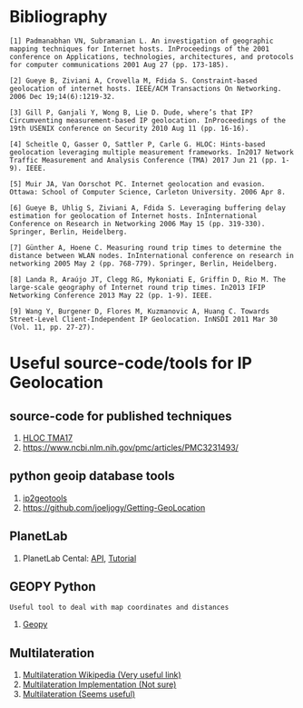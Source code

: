 # Bibliography

```
[1] Padmanabhan VN, Subramanian L. An investigation of geographic mapping techniques for Internet hosts. InProceedings of the 2001 conference on Applications, technologies, architectures, and protocols for computer communications 2001 Aug 27 (pp. 173-185).

[2] Gueye B, Ziviani A, Crovella M, Fdida S. Constraint-based geolocation of internet hosts. IEEE/ACM Transactions On Networking. 2006 Dec 19;14(6):1219-32.

[3] Gill P, Ganjali Y, Wong B, Lie D. Dude, where’s that IP? Circumventing measurement-based IP geolocation. InProceedings of the 19th USENIX conference on Security 2010 Aug 11 (pp. 16-16).

[4] Scheitle Q, Gasser O, Sattler P, Carle G. HLOC: Hints-based geolocation leveraging multiple measurement frameworks. In2017 Network Traffic Measurement and Analysis Conference (TMA) 2017 Jun 21 (pp. 1-9). IEEE.

[5] Muir JA, Van Oorschot PC. Internet geolocation and evasion. Ottawa: School of Computer Science, Carleton University. 2006 Apr 8.

[6] Gueye B, Uhlig S, Ziviani A, Fdida S. Leveraging buffering delay estimation for geolocation of Internet hosts. InInternational Conference on Research in Networking 2006 May 15 (pp. 319-330). Springer, Berlin, Heidelberg.

[7] Günther A, Hoene C. Measuring round trip times to determine the distance between WLAN nodes. InInternational conference on research in networking 2005 May 2 (pp. 768-779). Springer, Berlin, Heidelberg.

[8] Landa R, Araújo JT, Clegg RG, Mykoniati E, Griffin D, Rio M. The large-scale geography of Internet round trip times. In2013 IFIP Networking Conference 2013 May 22 (pp. 1-9). IEEE.

[9] Wang Y, Burgener D, Flores M, Kuzmanovic A, Huang C. Towards Street-Level Client-Independent IP Geolocation. InNSDI 2011 Mar 30 (Vol. 11, pp. 27-27).

```

# Useful source-code/tools for IP Geolocation

## source-code for published techniques
1. [HLOC TMA17](https://github.com/tumi8/hloc/tree/tma17)
1. https://www.ncbi.nlm.nih.gov/pmc/articles/PMC3231493/

## python geoip database tools
1. [ip2geotools](https://github.com/tomas-net/ip2geotools)
1. https://github.com/joeljogy/Getting-GeoLocation

## PlanetLab
1. PlanetLab Cental: [API](https://www.planet-lab.org/doc/plc_api), [Tutorial](https://www.planet-lab.org/doc/plcapitut)

## GEOPY Python
```
Useful tool to deal with map coordinates and distances
```
1. [Geopy](https://geopy.readthedocs.io/en/stable/)

## Multilateration

1. [Multilateration Wikipedia (Very useful link)](https://en.wikipedia.org/wiki/Multilateration)
1. [Multilateration Implementation (Not sure)](https://github.com/glucee/Multilateration)
1. [Multilateration (Seems useful)](https://github.com/jurasofish/multilateration)
